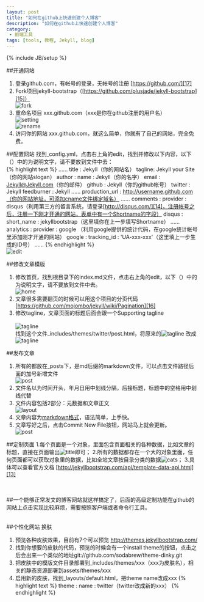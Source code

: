 ```yaml
---
layout: post
title: "如何在github上快速创建个人博客"
description: "如何在github上快速创建个人博客"
category:
 - 前端工具
tags: [tools, 教程, Jekyll, blog]
---
```

{% include JB/setup %}


##开通网站
1. 登录github.com，有帐号的登录，无帐号的注册 [https://github.com/][17]
2. Fork项目jekyll-bootstrap（[https://github.com/plusjade/jekyll-bootstrap][15]）<br>![fork][1]
3. 重命名项目 xxx.github.com（xxx是你在github注册的用户名）<br>![setting][2]<br>![rename][3]
4. 访问你的网站 xxx.github.com，就这么简单，你就有了自己的网站，完全免费。

##配置网站
找到_config.yml，点击右上角的edit，找到并修改以下内容，以下（）中的为说明文字，请不要放到文件中去：<br>
{% highlight text %}
......
title : Jekyll（你的网站名）
tagline: Jekyll your Site（你的网站slogan）
author :
  name : Jekyll（你的名字）
  email : Jekyll@Jekyll.com（你的邮件）
  github : Jekyll（你的github帐号）
  twitter : Jekyll
  feedburner : Jekyll
......
production_url : http://username.github.com（你的网站地址，可添加cname文件绑定域名）
......
comments :
  provider : disqus（利用第三方的留言系统，请登录[http://disqus.com/][14]，注册帐号之后，注册一下刚才开通的网站，表单中有一个Shortname的字段）
  disqus :
    short_name : jekyllbootstrap（这里填你在上一步填写Shortname）
......
analytics :
  provider : google （利用google提供的统计代码，在google统计帐号里添加刚才开通的网站）
  google : 
      tracking_id : 'UA-xxx-xxx'（这里填上一步生成的ID号）
......
{% endhighlight %}<br>![edit][4]

##修改文章模版
1. 修改首页，找到根目录下的index.md文件，点击右上角的edit，以下（）中的为说明文字，请不要放到文件中去。<br>![home][9] 
2. 文章很多需要翻页的时候可以用这个项目的分页代码 [https://github.com/mojombo/jekyll/wiki/Pagination][16]
3. 修改tagline，文章页面的标题后面会跟一个Supporting tagline<br><br>![tagline][10] <br>
   找到这个文件_includes/themes/twitter/post.html，将原来的![tagline][18] 改成![tagline][19]

##发布文章
1. 所有的都放在_posts下，是md后缀的markdown文件，可以点击文件路径后面的加号新增文件<br>![post][5] <br>
2. 文件名以为时间开头，年月日用中划线分隔，后接标题，标题中的空格用中划线代替
3. 文件内容包括2部分：元数据和文章正文<br>![layout][8] 
4. 文章内容为[markdown格式][6]，语法简单，上手快。
5. 文章写好之后，点击Commit New File按钮，网站马上就会更新。<br>
![post][7]


##定制页面
1.每个页面是一个对象，里面包含页面相关的各种数据，比如文章的标题，直接在页面输出![title][11]即可；
2.所有的数据都存在一个大的对象里面，任何页面都可以获取对象里的数据，比如全站文章按目录分类的数据![cats][12]；
3.具体可以查看官方文档 [http://jekyllbootstrap.com/api/template-data-api.html][13]

<br><br>
##一个能够正常发文的博客网站就这样搞定了，后面的高级定制功能在github的网站上点击实现比较麻烦，需要按照客户端或者命令行工具。
<br><br>


##个性化网站 换肤
1. 预览各种皮肤效果，目前有7个可以预览 http://themes.jekyllbootstrap.com/
2. 找到你想要的皮肤的代码，预览的时候会有一个install theme的按钮，点击之后会出来一个类似的地址git://github.com/sodabrew/theme-dinky.git
3. 把皮肤中的模版文件目录部署到_includes/themes/xxx（xxx为皮肤名），相关的静态资源部署到assets/themes/xxx
4. 启用新的皮肤，找到_layouts/default.html，把theme name改成xxx
{% highlight text %}
theme :
  name : twitter（twitter改成新的xxx）
{% endhighlight %}

[1]: http://fefly.github.com/content/20121221/fork.png
[2]: http://fefly.github.com/content/20121221/setting.png
[3]: http://fefly.github.com/content/20121221/rename.png
[4]: http://fefly.github.com/content/20121221/edit.png
[5]: http://fefly.github.com/content/20121221/addpost.png
[6]: http://wowubuntu.com/markdown/
[7]: http://fefly.github.com/content/20121221/post.png
[8]: http://fefly.github.com/content/20121221/layout.png
[9]: http://fefly.github.com/content/20121221/home.png
[10]: http://fefly.github.com/content/20121221/tagline.png
[11]: http://fefly.github.com/content/20121221/title.png
[12]: http://fefly.github.com/content/20121221/cats.png
[13]: http://jekyllbootstrap.com/api/template-data-api.html
[14]: http://disqus.com/
[15]: https://github.com/plusjade/jekyll-bootstrap
[16]: https://github.com/mojombo/jekyll/wiki/Pagination
[17]: https://github.com/
[18]: http://fefly.github.com/content/20121221/tagi.png
[19]: http://fefly.github.com/content/20121221/tagii.png
